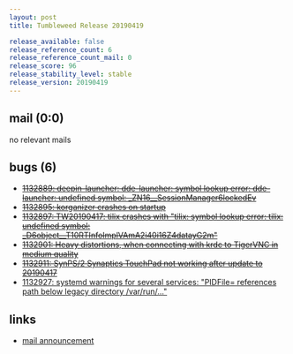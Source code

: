 ```yaml
---
layout: post
title: Tumbleweed Release 20190419

release_available: false
release_reference_count: 6
release_reference_count_mail: 0
release_score: 96
release_stability_level: stable
release_version: 20190419
---
```


## mail (0:0)

no relevant mails

## bugs (6)

<!--more-->

- ~~[1132889: deepin-launcher: dde-launcher: symbol lookup error: dde-launcher: undefined symbol: _ZN16__SessionManager6lockedEv](https://bugzilla.opensuse.org/show_bug.cgi?id=1132889)~~
- ~~[1132895: korganizer crashes on startup](https://bugzilla.opensuse.org/show_bug.cgi?id=1132895)~~
- ~~[1132897: TW20190417: tilix crashes with "tilix: symbol lookup error: tilix: undefined symbol: _D6object__T10RTInfoImplVAmA2i40i16Z4datayG2m"](https://bugzilla.opensuse.org/show_bug.cgi?id=1132897)~~
- ~~[1132901: Heavy distortions, when connecting with krdc to TigerVNC in medium quality](https://bugzilla.opensuse.org/show_bug.cgi?id=1132901)~~
- ~~[1132911: SynPS/2 Synaptics TouchPad not working after update to 20190417](https://bugzilla.opensuse.org/show_bug.cgi?id=1132911)~~
- [1132927: systemd warnings for several services: "PIDFile= references path below legacy directory /var/run/..."](https://bugzilla.opensuse.org/show_bug.cgi?id=1132927)



## links

- [mail announcement](https://lists.opensuse.org/opensuse-factory/2019-04/msg00308.html)

